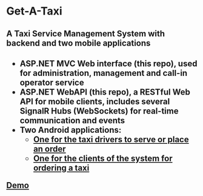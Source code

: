 Get-A-Taxi
==========

<h2>A Taxi Service Management System with backend and two mobile applications<h2>
<ul>
            <li>ASP.NET MVC Web interface (this repo), used for administration, management and call-in operator service</li>
            <li>ASP.NET WebAPI  (this repo), a RESTful Web API for mobile clients, includes several SignalR Hubs (WebSockets) for real-time communication and events</li>
            <li>Two Android applications:
                <ul>
                    <li><a href="https://github.com/bboyadzhiev/Get-A-Taxi.MobileTaxi">One for the taxi drivers to serve or place an order</a></li>
                    <li><a href="https://github.com/bboyadzhiev/Get-A-Taxi.MobileClient">One for the clients of the system for ordering a taxi</a></li>
                </ul>
            </li>
</ul>
<p><a href="https://get-a-taxi.apphb.com/">Demo</a></p>
